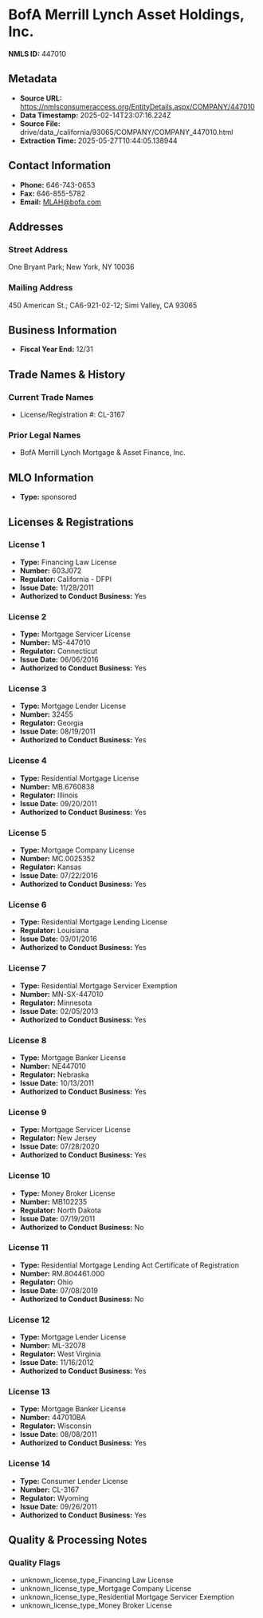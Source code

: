 # BofA Merrill Lynch Asset Holdings, Inc.

**NMLS ID:** 447010

## Metadata
- **Source URL:** https://nmlsconsumeraccess.org/EntityDetails.aspx/COMPANY/447010
- **Data Timestamp:** 2025-02-14T23:07:16.224Z
- **Source File:** drive/data_/california/93065/COMPANY/COMPANY_447010.html
- **Extraction Time:** 2025-05-27T10:44:05.138944

## Contact Information
- **Phone:** 646-743-0653
- **Fax:** 646-855-5782
- **Email:** MLAH@bofa.com

## Addresses
### Street Address
One Bryant Park; New York, NY 10036

### Mailing Address
450 American St.; CA6-921-02-12; Simi Valley, CA 93065

## Business Information
- **Fiscal Year End:** 12/31

## Trade Names & History
### Current Trade Names
- License/Registration #: CL-3167

### Prior Legal Names
- BofA Merrill Lynch Mortgage & Asset Finance, Inc.

## MLO Information
- **Type:** sponsored

## Licenses & Registrations

### License 1
- **Type:** Financing Law License
- **Number:** 603J072
- **Regulator:** California - DFPI
- **Issue Date:** 11/28/2011
- **Authorized to Conduct Business:** Yes

### License 2
- **Type:** Mortgage Servicer License
- **Number:** MS-447010
- **Regulator:** Connecticut
- **Issue Date:** 06/06/2016
- **Authorized to Conduct Business:** Yes

### License 3
- **Type:** Mortgage Lender License
- **Number:** 32455
- **Regulator:** Georgia
- **Issue Date:** 08/19/2011
- **Authorized to Conduct Business:** Yes

### License 4
- **Type:** Residential Mortgage License
- **Number:** MB.6760838
- **Regulator:** Illinois
- **Issue Date:** 09/20/2011
- **Authorized to Conduct Business:** Yes

### License 5
- **Type:** Mortgage Company License
- **Number:** MC.0025352
- **Regulator:** Kansas
- **Issue Date:** 07/22/2016
- **Authorized to Conduct Business:** Yes

### License 6
- **Type:** Residential Mortgage Lending License
- **Regulator:** Louisiana
- **Issue Date:** 03/01/2016
- **Authorized to Conduct Business:** Yes

### License 7
- **Type:** Residential Mortgage Servicer Exemption
- **Number:** MN-SX-447010
- **Regulator:** Minnesota
- **Issue Date:** 02/05/2013
- **Authorized to Conduct Business:** Yes

### License 8
- **Type:** Mortgage Banker License
- **Number:** NE447010
- **Regulator:** Nebraska
- **Issue Date:** 10/13/2011
- **Authorized to Conduct Business:** Yes

### License 9
- **Type:** Mortgage Servicer License
- **Regulator:** New Jersey
- **Issue Date:** 07/28/2020
- **Authorized to Conduct Business:** Yes

### License 10
- **Type:** Money Broker License
- **Number:** MB102235
- **Regulator:** North Dakota
- **Issue Date:** 07/19/2011
- **Authorized to Conduct Business:** No

### License 11
- **Type:** Residential Mortgage Lending Act Certificate of Registration
- **Number:** RM.804461.000
- **Regulator:** Ohio
- **Issue Date:** 07/08/2019
- **Authorized to Conduct Business:** No

### License 12
- **Type:** Mortgage Lender License
- **Number:** ML-32078
- **Regulator:** West Virginia
- **Issue Date:** 11/16/2012
- **Authorized to Conduct Business:** Yes

### License 13
- **Type:** Mortgage Banker License
- **Number:** 447010BA
- **Regulator:** Wisconsin
- **Issue Date:** 08/08/2011
- **Authorized to Conduct Business:** Yes

### License 14
- **Type:** Consumer Lender License
- **Number:** CL-3167
- **Regulator:** Wyoming
- **Issue Date:** 09/26/2011
- **Authorized to Conduct Business:** Yes

## Quality & Processing Notes
### Quality Flags
- unknown_license_type_Financing Law License
- unknown_license_type_Mortgage Company License
- unknown_license_type_Residential Mortgage Servicer Exemption
- unknown_license_type_Money Broker License
